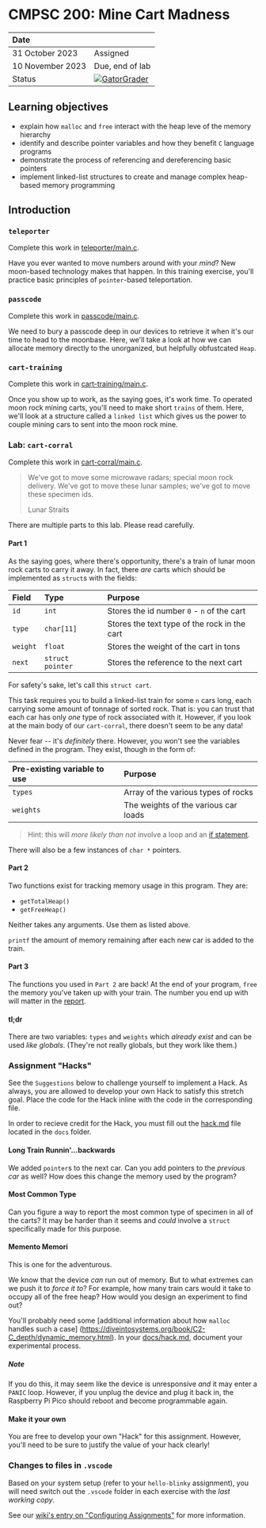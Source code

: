 # CMPSC 200: Mine Cart Madness

| Date              |          |
|:------------------|:---------|
| 31 October 2023 | Assigned  |
| 10 November 2023| Due, end of lab       |
| Status           | [![GatorGrader](../../actions/workflows/main.yml/badge.svg)](../../actions/workflows/main.yml) |


## Learning objectives

* explain how `malloc` and `free` interact with the heap leve of the memory hierarchy
* identify and describe pointer variables and how they benefit `C` language programs
* demonstrate the process of referencing and dereferencing basic pointers
* implement linked-list structures to create and manage complex heap-based memory programming

## Introduction

### `teleporter`

Complete this work in [teleporter/main.c](teleporter/main.c).

Have you ever wanted to move numbers around with your _mind_? New moon-based technology makes that happen. In this training exercise, you'll practice basic principles of `pointer`-based teleportation.

### `passcode`

Complete this work in [passcode/main.c](passcode/main.c).

We need to bury a passcode deep in our devices to retrieve it when it's our time to head to the moonbase. Here, we'll take a look at how we can allocate memory directly to the unorganized, but helpfully obfustcated `Heap`.

### `cart-training`

Complete this work in [cart-training/main.c](cart-training/main.c).

Once you show up to work, as the saying goes, it's work time. To operated moon rock mining carts, you'll need to make short `trains` of them. Here, we'll look at a structure called a `linked list` which gives us the power to couple mining cars to sent into the moon rock mine.

### Lab: `cart-corral`

Complete this work in [cart-corral/main.c](cart-corral/main.c).

> We've got to move some microwave radars; special moon rock delivery. We've got to move these lunar samples; we've got to move these specimen ids.
>
> Lunar Straits

There are multiple parts to this lab. Please read carefully.

#### Part 1

As the saying goes, where there's opportunity, there's a train of lunar moon rock carts to carry it away. In fact, there _are_ carts which should be implemented as `struct`s with the fields:

|Field |Type | Purpose |
|:-----|:----|:--------|
|`id`|`int`| Stores the id number `0` - `n` of the cart |
|`type`|`char[11]` | Stores the text type of the rock in the cart |
|`weight`|`float`| Stores the weight of the cart in tons |
|`next`| `struct pointer` | Stores the reference to the next cart |

For safety's sake, let's call this `struct cart`.

This task requires you to build a linked-list train for some `n` cars long, each carrying some amount of tonnage of sorted rock. That is: you can trust that each car has only _one_ type of rock associated with it. However, if you look at the main body of our `cart-corral`, there doesn't seem to be any data!

Never fear -- it's _definitely_ there. However, you won't see the variables defined in the program. They exist, though in the form of:

|Pre-existing variable to use| Purpose |
|:---------------------------|:--------|
|`types`                     | Array of the various types of rocks |
|`weights`                   | The weights of the various car loads|

> Hint: this will _more likely than not_ involve a loop and an [if statement](https://diveintosystems.org/book/C1-C_intro/conditionals.html).

There will also be a few instances of `char *` pointers.

#### Part 2

Two functions exist for tracking memory usage in this program. They are:

- `getTotalHeap()`
- `getFreeHeap()`

Neither takes any arguments. Use them as listed above.

`printf` the amount of memory remaining after each new car is added to the train.

#### Part 3

The functions you used in `Part 2` are back! At the end of your program, `free` the memory you've taken up with your train. The number you end up with will matter in the [report](docs/report.md).


#### tl;dr

There are two variables: `types` and `weights` which _already exist_ and can be used _like globals_. (They're not really globals, but they work like them.)

### Assignment "Hacks"

See the `Suggestions` below to challenge yourself to implement a Hack. As always, you are allowed to develop
your own Hack to satisfy this stretch goal. Place the code for the Hack inline with the code in the corresponding
file.

In order to recieve credit for the Hack, you must fill out the [hack.md](docs/hack.md) file located in the
`docs` folder.

#### Long Train Runnin'...backwards

We added `pointer`s to the next car. Can you add pointers to the _previous car_ as well? How does this change the memory used by the program?

#### Most Common Type

Can you figure a way to report the most common type of specimen in all of the carts? It may be harder than it seems and _could_ involve a `struct` specifically made for this purpose.

#### Memento Memori

This is one for the adventurous. 

We know that the device _can_ run out of memory. But to what extremes can we push it to _force it to_? For example, how many train cars would it take to occupy all of the free heap? How would you design an experiment to find out?

You'll probably need some [additional information about how `malloc` handles such a case] (https://diveintosystems.org/book/C2-C_depth/dynamic_memory.html). In your [docs/hack.md](docs/hack.md), document your experimental process.

##### Note

If you do this, it may seem like the device is unresponsive _and_ it may enter a `PANIC` loop. However, if you unplug the device and plug it back in, the Raspberry Pi Pico should reboot and become programmable again.

#### Make it your own

You are free to develop your own "Hack" for this assignment. However, you'll need to be sure to justify the value of your hack clearly!

### Changes to files in `.vscode`

Based on your system setup (refer to your `hello-blinky` assignment), you will need switch out the `.vscode` folder in each exercise with the _last working copy_.

See our [wiki's entry  on "Configuring Assignments"](https://github.com/allegheny-college-cmpsc-200-fall-2023/course-materials/wiki/03-Configuring-Assignments)
for more information.

